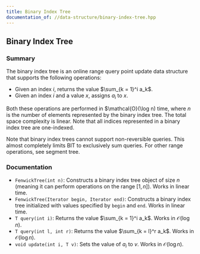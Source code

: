 ```yaml
---
title: Binary Index Tree
documentation_of: //data-structure/binary-index-tree.hpp
---
```


## Binary Index Tree

### Summary

The binary index tree is an online range query point update data structure that supports the following operations:
- Given an index $i$, returns the value $\sum_{k = 1}^i a_k$.
- Given an index $i$ and a value $x$, assigns $a_i$ to $x$.

Both these operations are performed in $\mathcal{O}(\log n) time, where $n$ is the number of elements represented by the binary index tree. The total space complexity is linear. Note that all indices represented in a binary index tree are one-indexed.

Note that binary index trees cannot support non-reversible queries. This almost completely limits BIT to exclusively sum queries. For other range operations, see segment tree.

### Documentation

- `FenwickTree(int n)`: Constructs a binary index tree object of size $n$ (meaning it can perform operations on the range $[1, n]$). Works in linear time.
- `FenwickTree(Iterator begin, Iterator end)`: Constructs a binary index tree initialized with values specified by $\texttt{begin}$ and $\texttt{end}$. Works in linear time. 
- `T query(int i)`: Returns the value $\sum_{k = 1}^i a_k$. Works in $\mathcal{O}(\log n)$.
- `T query(int l, int r)`: Returns the value $\sum_{k = l}^r a_k$. Works in $\mathcal{O}(\log n)$.
- `void update(int i, T v)`: Sets the value of $a_i$ to $v$. Works in $\mathcal{O}(\log n)$.
